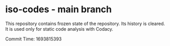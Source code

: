# iso-codes - main branch

This repository contains frozen state of the repository.
Its history is cleared. It is used only for static code
analysis with Codacy.

Commit Time: 1693815393